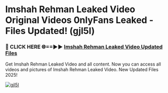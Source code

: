 # Imshah Rehman Leaked Video Original Videos 0nlyFans Leaked - Files Updated! (gjl5l)

<h3>🔴 CLICK HERE 🌐==►► <a href="https://tinyurl.com/2wckxsce" rel="nofollow">Imshah Rehman Leaked Video Updated Files</a></h3>

Get Imshah Rehman Leaked Video and all content. Now you can access all videos and pictures of Imshah Rehman Leaked Video. New Updated Files 2025!

[![gjl5l](https://i.imgur.com/AFduVYN.gif)](https://tinyurl.com/2wckxsce)

